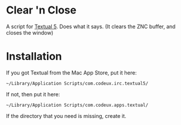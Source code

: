 Clear 'n Close
=====================
A script for [Textual 5](https://www.codeux.com/textual/). Does what it says.
(It clears the ZNC buffer, and closes the window)

Installation
=====================
If you got Textual from the Mac App Store, put it here:
```
~/Library/Application Scripts/com.codeux.irc.textual5/
```
If not, then put it here:
```
~/Library/Application Scripts/com.codeux.apps.textual/
```
If the directory that you need is missing, create it.
